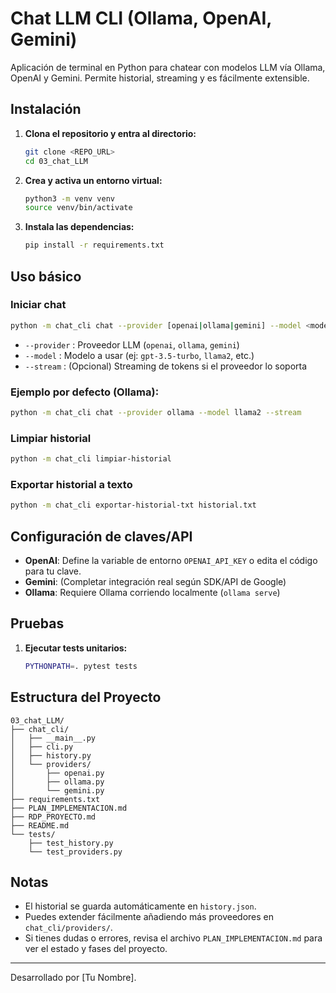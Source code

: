 # Chat LLM CLI (Ollama, OpenAI, Gemini)

Aplicación de terminal en Python para chatear con modelos LLM vía Ollama, OpenAI y Gemini. Permite historial, streaming y es fácilmente extensible.

## Instalación

1. **Clona el repositorio y entra al directorio:**
   ```sh
   git clone <REPO_URL>
   cd 03_chat_LLM
   ```

2. **Crea y activa un entorno virtual:**
   ```sh
   python3 -m venv venv
   source venv/bin/activate
   ```

3. **Instala las dependencias:**
   ```sh
   pip install -r requirements.txt
   ```

## Uso básico

### Iniciar chat
```sh
python -m chat_cli chat --provider [openai|ollama|gemini] --model <modelo> [--stream]
```
- `--provider`  : Proveedor LLM (`openai`, `ollama`, `gemini`)
- `--model`     : Modelo a usar (ej: `gpt-3.5-turbo`, `llama2`, etc.)
- `--stream`    : (Opcional) Streaming de tokens si el proveedor lo soporta

### Ejemplo por defecto (Ollama):
```sh
python -m chat_cli chat --provider ollama --model llama2 --stream
```

### Limpiar historial
```sh
python -m chat_cli limpiar-historial
```

### Exportar historial a texto
```sh
python -m chat_cli exportar-historial-txt historial.txt
```

## Configuración de claves/API
- **OpenAI**: Define la variable de entorno `OPENAI_API_KEY` o edita el código para tu clave.
- **Gemini**: (Completar integración real según SDK/API de Google)
- **Ollama**: Requiere Ollama corriendo localmente (`ollama serve`)

## Pruebas

1. **Ejecutar tests unitarios:**
   ```sh
   PYTHONPATH=. pytest tests
   ```

## Estructura del Proyecto
```
03_chat_LLM/
├── chat_cli/
│   ├── __main__.py
│   ├── cli.py
│   ├── history.py
│   └── providers/
│       ├── openai.py
│       ├── ollama.py
│       └── gemini.py
├── requirements.txt
├── PLAN_IMPLEMENTACION.md
├── RDP_PROYECTO.md
├── README.md
└── tests/
    ├── test_history.py
    └── test_providers.py
```

## Notas
- El historial se guarda automáticamente en `history.json`.
- Puedes extender fácilmente añadiendo más proveedores en `chat_cli/providers/`.
- Si tienes dudas o errores, revisa el archivo `PLAN_IMPLEMENTACION.md` para ver el estado y fases del proyecto.

---

Desarrollado por [Tu Nombre].
